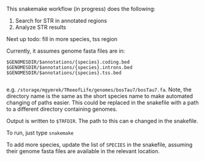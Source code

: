 This snakemake workflow (in progress) does the following:

1. Search for STR in annotated regions
2. Analyze STR results

Next up todo: fill in more species, tss region

Currently, it assumes genome fasta files are in:

```
$GENOMESDIR/$annotations/{species}.coding.bed
$GENOMESDIR/$annotations/{species}.introns.bed
$GENOMESDIR/$annotations/{species}.tss.bed


```

e.g. `/storage/mgymrek/TReeofLife/genomes/bosTau7/bosTau7.fa`. Note, the directory name is the same as the short species name to make automated changing of paths easier. This could be replaced in the snakefile with a path to a different directory containing genomes.

Output is written to `$TRFDIR`. The path to this can e changed in the snakefile.

To run, just type `snakemake`

To add more species, update the list of `SPECIES` in the snakefile, assuming their genome fasta files are available in the relevant location.
